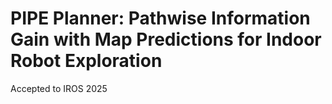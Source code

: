 # PIPE Planner: Pathwise Information Gain with Map Predictions for Indoor Robot Exploration

Accepted to IROS 2025